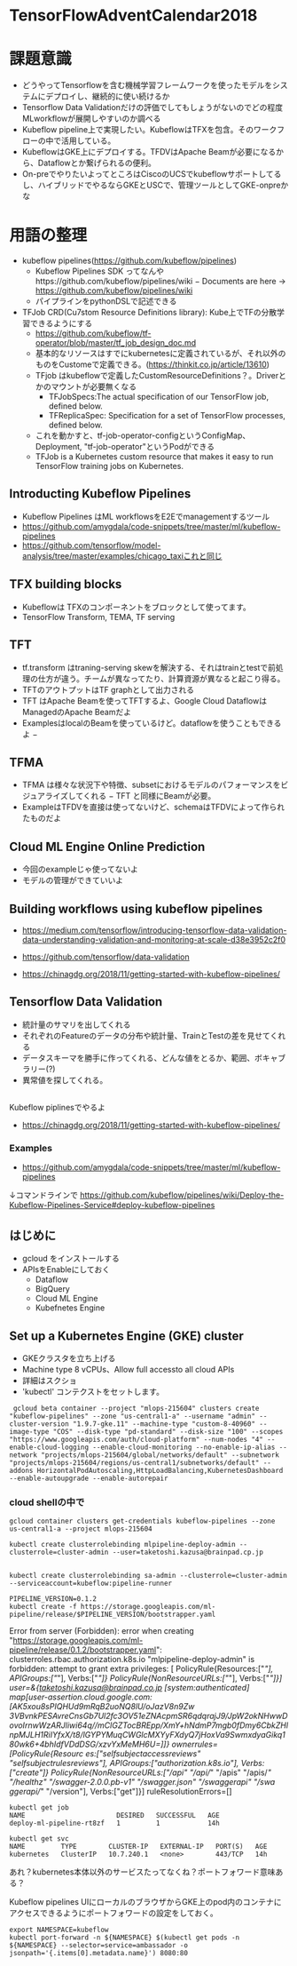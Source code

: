 # TensorFlowAdventCalendar2018
# 課題意識
- どうやってTensorflowを含む機械学習フレームワークを使ったモデルをシステムにデプロイし、継続的に使い続けるか
- Tensorflow Data Validationだけの評価でしてもしょうがないのでどの程度MLworkflowが展開しやすいのか調べる
- Kubeflow pipeline上で実現したい。KubeflowはTFXを包含。そのワークフローの中で活用している。
- KubeflowはGKE上にデプロイする。TFDVはApache Beamが必要になるから、Dataflowとか繋げられるの便利。
- On-preでやりたいよってところはCiscoのUCSでkubeflowサポートしてるし、ハイブリッドでやるならGKEとUSCで、管理ツールとしてGKE-onpreかな

# 用語の整理
- kubeflow pipelines(https://github.com/kubeflow/pipelines)
  - Kubeflow Pipelines SDK ってなんやhttps://github.com/kubeflow/pipelines/wiki
  − Documents are here -> https://github.com/kubeflow/pipelines/wiki
  - パイプラインをpythonDSLで記述できる
- TFJob CRD(Cu7stom Resource Definitions library): Kube上でTFの分散学習できるようにする
  - https://github.com/kubeflow/tf-operator/blob/master/tf_job_design_doc.md
  - 基本的なリソースはすでにkubernetesに定義されているが、それ以外のものをCustomeで定義できる。(https://thinkit.co.jp/article/13610)
  - TFjob はkubeflowで定義したCustomResourceDefinitions？。Driverとかのマウントが必要無くなる
    - TFJobSpecs:The actual specification of our TensorFlow job, defined below.
    - TFReplicaSpec: Specification for a set of TensorFlow processes, defined below.
  - これを動かすと、tf-job-operator-configというConfigMap、Deployment, "tf-job-operator"というPodができる
  - TFJob is a Kubernetes custom resource that makes it easy to run TensorFlow training jobs on Kubernetes.
  
  


## Introducting Kubeflow Pipelines
- Kubeflow Pipelines はML workflowsをE2Eでmanagementするツール
- https://github.com/amygdala/code-snippets/tree/master/ml/kubeflow-pipelines
- https://github.com/tensorflow/model-analysis/tree/master/examples/chicago_taxiこれと同じ



## TFX building blocks
- Kubeflowは TFXのコンポーネントをブロックとして使ってます。
- TensorFlow Transform, TEMA, TF serving


## TFT
- tf.transform はtraning-serving skewを解決する、それはtrainとtestで前処理の仕方が違う。チームが異なってたり、計算資源が異なると起こり得る。
- TFTのアウトプットはTF graphとして出力される
- TFT はApache Beamを使ってTFTするよ、Google Cloud DataflowはManagedのApache Beamだよ
- ExamplesはlocalのBeamを使っているけど。dataflowを使うこともできるよ
− 

## TFMA
- TFMA は様々な状況下や特徴、subsetにおけるモデルのパフォーマンスをビジュアライズしてくれる
− TFT と同様にBeamが必要。
- ExampleはTFDVを直接は使ってないけど、schemaはTFDVによって作られたものだよ

## Cloud ML Engine Online Prediction
- 今回のexampleじゃ使ってないよ
- モデルの管理ができていいよ

## Building workflows using kubeflow pipelines 

- https://medium.com/tensorflow/introducing-tensorflow-data-validation-data-understanding-validation-and-monitoring-at-scale-d38e3952c2f0
- https://github.com/tensorflow/data-validation


- https://chinagdg.org/2018/11/getting-started-with-kubeflow-pipelines/


## Tensorflow Data Validation
- 統計量のサマリを出してくれる
- それぞれのFeatureのデータの分布や統計量、TrainとTestの差を見せてくれる
- データスキーマを勝手に作ってくれる、どんな値をとるか、範囲、ボキャブラリー(?)
- 異常値を探してくれる。

##
Kubeflow piplinesでやるよ
- https://chinagdg.org/2018/11/getting-started-with-kubeflow-pipelines/



### Examples
- https://github.com/amygdala/code-snippets/tree/master/ml/kubeflow-pipelines

↓コマンドラインで
https://github.com/kubeflow/pipelines/wiki/Deploy-the-Kubeflow-Pipelines-Service#deploy-kubeflow-pipelines

## はじめに
- gcloud をインストールする
- APIsをEnableにしておく
  - Dataflow
  - BigQuery
  - Cloud ML Engine
  - Kubefnetes Engine
  
 ## Set up a Kubernetes Engine (GKE) cluster
 - GKEクラスタを立ち上げる
  - Machine type 8 vCPUs、Allow full accessto all cloud APIs
  - 詳細はスクショ
 - 'kubectl' コンテクストをセットします。
 
```
 gcloud beta container --project "mlops-215604" clusters create "kubeflow-pipelines" --zone "us-central1-a" --username "admin" --cluster-version "1.9.7-gke.11" --machine-type "custom-8-40960" --image-type "COS" --disk-type "pd-standard" --disk-size "100" --scopes "https://www.googleapis.com/auth/cloud-platform" --num-nodes "4" --enable-cloud-logging --enable-cloud-monitoring --no-enable-ip-alias --network "projects/mlops-215604/global/networks/default" --subnetwork "projects/mlops-215604/regions/us-central1/subnetworks/default" --addons HorizontalPodAutoscaling,HttpLoadBalancing,KubernetesDashboard --enable-autoupgrade --enable-autorepair
```
 
 
 ###  cloud shellの中で
```
gcloud container clusters get-credentials kubeflow-pipelines --zone us-central1-a --project mlops-215604
 
kubectl create clusterrolebinding mlpipeline-deploy-admin --clusterrole=cluster-admin --user=taketoshi.kazusa@brainpad.cp.jp


kubectl create clusterrolebinding sa-admin --clusterrole=cluster-admin --serviceaccount=kubeflow:pipeline-runner
```




```
PIPELINE_VERSION=0.1.2
kubectl create -f https://storage.googleapis.com/ml-pipeline/release/$PIPELINE_VERSION/bootstrapper.yaml
```

Error from server (Forbidden): error when creating "https://storage.googleapis.com/ml-pipeline/release/0.1.2/bootstrapper.yaml": clusterroles.rbac.authorization.k8s.io "mlpipeline-deploy-admin" is forbidden: attempt to grant extra privileges: [
PolicyRule{Resources:["*"], APIGroups:["*"], Verbs:["*"]} PolicyRule{NonResourceURLs:["*"], Verbs:["*"]}] user=&{taketoshi.kazusa@brainpad.co.jp  [system:authenticated] map[user-assertion.cloud.google.com:[AK5xou8sPIQHUd9mRqB2uoNQ8lU/oJazV8n9Zw
3VBvnkPESAvreCnsGb7Ul2fc3OV51eZNAcpmSR6qdqrajJ9/JpW2okNHwwDovoIrnwWzARJliwi64q//mClGZTocBREpp/XmY+hNdmP7mgb0fDmy6CbkZHlnpMJLH1RiIYfxX/t8/lGYPYMuqCWGlcMXYyFXdyQ7jHoxVa9SwmxdyaGikq180wk6+4bhIdfVDdDSG/xzvYxMeMH6U=]]} ownerrules=[PolicyRule{Resourc
es:["selfsubjectaccessreviews" "selfsubjectrulesreviews"], APIGroups:["authorization.k8s.io"], Verbs:["create"]} PolicyRule{NonResourceURLs:["/api" "/api/*" "/apis" "/apis/*" "/healthz" "/swagger-2.0.0.pb-v1" "/swagger.json" "/swaggerapi" "/swa
ggerapi/*" "/version"], Verbs:["get"]}] ruleResolutionErrors=[]


```
kubectl get job
NAME                       DESIRED   SUCCESSFUL   AGE
deploy-ml-pipeline-rt8zf   1         1            14h

kubectl get svc
NAME         TYPE        CLUSTER-IP   EXTERNAL-IP   PORT(S)   AGE
kubernetes   ClusterIP   10.7.240.1   <none>        443/TCP   14h
```
あれ？kubernetes本体以外のサービスたってなくね？ポートフォワード意味ある？



Kubeflow pipelines UIにローカルのブラウザからGKE上のpod内のコンテナにアクセスできるようにポートフォワードの設定をしておく。
```
export NAMESPACE=kubeflow
kubectl port-forward -n ${NAMESPACE} $(kubectl get pods -n ${NAMESPACE} --selector=service=ambassador -o jsonpath='{.items[0].metadata.name}') 8080:80
```


